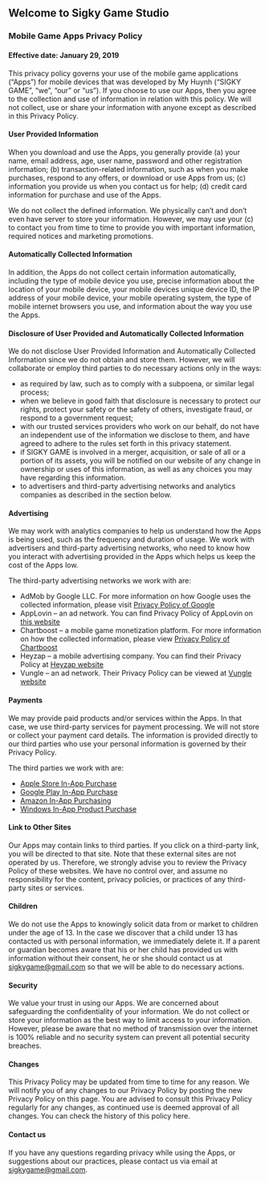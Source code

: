 ## Welcome to Sigky Game Studio

### Mobile Game Apps Privacy Policy
#### Effective date: January 29, 2019

This privacy policy governs your use of the mobile game applications (“Apps”) for mobile devices that was developed by My Huynh (“SIGKY GAME”, “we”, “our” or “us”).
If you choose to use our Apps, then you agree to the collection and use of information in relation with this policy. We will not collect, use or share your information with anyone except as described in this Privacy Policy.

#### User Provided Information 

When you download and use the Apps, you generally provide (a) your name, email address, age, user name, password and other registration information; (b) transaction-related information, such as when you make purchases, respond to any offers, or download or use Apps from us; (c) information you provide us when you contact us for help; (d) credit card information for purchase and use of the Apps.

We do not collect the defined information. We physically can’t and don’t even have server to store your information. However, we may use your (c) to contact you from time to time to provide you with important information, required notices and marketing promotions.

#### Automatically Collected Information 

In addition, the Apps do not collect certain information automatically, including the type of mobile device you use, precise information about the location of your mobile device, your mobile devices unique device ID, the IP address of your mobile device, your mobile operating system, the type of mobile internet browsers you use, and information about the way you use the Apps. 

#### Disclosure of User Provided and Automatically Collected Information 

We do not disclose User Provided Information and Automatically Collected Information since we do not obtain and store them. However, we will collaborate or employ third parties to do necessary actions only in the ways:

- as required by law, such as to comply with a subpoena, or similar legal process;
-	when we believe in good faith that disclosure is necessary to protect our rights, protect your safety or the safety of others, investigate fraud, or respond to a government request;
-	with our trusted services providers who work on our behalf, do not have an independent use of the information we disclose to them, and have agreed to adhere to the rules set forth in this privacy statement.
-	if SIGKY GAME is involved in a merger, acquisition, or sale of all or a portion of its assets, you will be notified on our website of any change in ownership or uses of this information, as well as any choices you may have regarding this information.
-	to advertisers and third-party advertising networks and analytics companies as described in the section below.

#### Advertising

We may work with analytics companies to help us understand how the Apps is being used, such as the frequency and duration of usage. We work with advertisers and third-party advertising networks, who need to know how you interact with advertising provided in the Apps which helps us keep the cost of the Apps low. 

The third-party advertising networks we work with are:
-	AdMob by Google LLC. For more information on how Google uses the collected information, please visit [Privacy Policy of Google](http://www.google.com/policies/privacy/)
-	AppLovin – an ad network. You can find Privacy Policy of AppLovin on [this website](https://www.applovin.com/privacy/)
-	Chartboost – a mobile game monetization platform. For more information on how the collected information, please view [Privacy Policy of Chartboost](https://answers.chartboost.com/en-us/articles/200780269)
-	Heyzap – a mobile advertising company. You can find their Privacy Policy at [Heyzap website](https://www.fyber.com/legal/heyzap-sdk/)
-	Vungle – an ad network. Their Privacy Policy can be viewed at [Vungle website](https://vungle.com/privacy/)

#### Payments

We may provide paid products and/or services within the Apps. In that case, we use third-party services for payment processing. We will not store or collect your payment card details. The information is provided directly to our third parties who use your personal information is governed by their Privacy Policy. 

The third parties we work with are:
- [Apple Store In-App Purchase](https://www.apple.com/legal/privacy/)
- [Google Play In-App Purchase](https://www.google.com/policies/privacy/)
- [Amazon In-App Purchasing](https://www.amazon.com/gp/help/customer/display.html?nodeId=201485660)
- [Windows In-App Product Purchase](https://privacy.microsoft.com/en-us)

#### Link to Other Sites

Our Apps may contain links to third parties. If you click on a third-party link, you will be directed to that site. Note that these external sites are not operated by us. Therefore, we strongly advise you to review the Privacy Policy of these websites. We have no control over, and assume no responsibility for the content, privacy policies, or practices of any third-party sites or services. 

#### Children 

We do not use the Apps to knowingly solicit data from or market to children under the age of 13. In the case we discover that a child under 13 has contacted us with personal information, we immediately delete it. If a parent or guardian becomes aware that his or her child has provided us with information without their consent, he or she should contact us at sigkygame@gmail.com so that we will be able to do necessary actions. 

#### Security

We value your trust in using our Apps. We are concerned about safeguarding the confidentiality of your information. We do not collect or store your information as the best way to limit access to your information. However, please be aware that no method of transmission over the internet is 100% reliable and no security system can prevent all potential security breaches.

#### Changes

This Privacy Policy may be updated from time to time for any reason. We will notify you of any changes to our Privacy Policy by posting the new Privacy Policy on this page. You are advised to consult this Privacy Policy regularly for any changes, as continued use is deemed approval of all changes. You can check the history of this policy here. 

#### Contact us

If you have any questions regarding privacy while using the Apps, or suggestions about our practices, please contact us via email at sigkygame@gmail.com.
